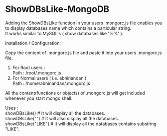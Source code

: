 # ShowDBsLike-MongoDB
Adding the ShowDBsLike function in your users .mongorc.js file enables you to display databases name which contains a particular string.   
It works similar to MySQL's ( show databases like '%%' ).   

Installation / Configuration:   

Copy the content of .mongorc.js file and paste it into your users .mongorc.js file.  
1. For Root users :   
        Path : /root/.mongorc.js   
2. For Normal users ( i.e. abhinandan )   
        Path : /home/abhinandan/.mongorc.js   


All the content(functions or objects) of .mongorc.js will get included whenever you start mongo shell.   
    
    
Uses :    
showDBsLike()           # It will display all the databases.    
showDBsLike("")         # It will also display all the databases.    
showDBsLike("LIKE")     # It will display all the databases contains substring "LIKE".    
